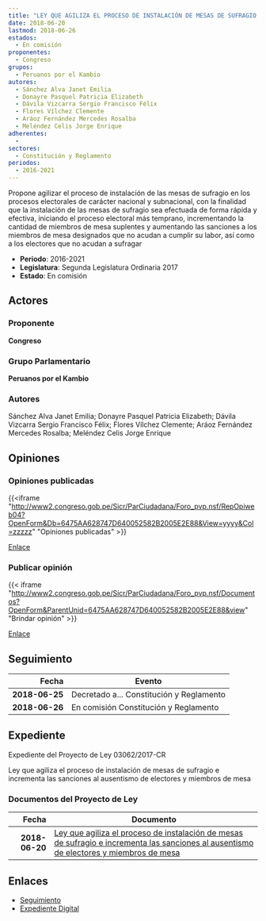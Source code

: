```yaml
---
title: "LEY QUE AGILIZA EL PROCESO DE INSTALACIÓN DE MESAS DE SUFRAGIO E INCREMENETA LAS SANCIONES AL AUSENTISMO DE ELECTORES Y MIEMBROS DE MESA"
date: 2018-06-20
lastmod: 2018-06-26
estados: 
  - En comisión
proponentes: 
  - Congreso
grupos: 
  - Peruanos por el Kambio
autores: 
  - Sánchez Alva Janet Emilia
  - Donayre Pasquel Patricia Elizabeth
  - Dávila Vizcarra Sergio Francisco Félix
  - Flores Vílchez Clemente
  - Aráoz Fernández Mercedes Rosalba
  - Meléndez Celis Jorge Enrique
adherentes: 
  - 
sectores: 
  - Constitución y Reglamento
periodos: 
  - 2016-2021
---
```


Propone agilizar el proceso de instalación de las mesas de sufragio en los procesos electorales de carácter nacional y subnacional, con la finalidad que la instalación de las mesas de sufragio sea efectuada de forma rápida y efectiva, iniciando el proceso electoral más temprano, incrementando la cantidad de miembros de mesa suplentes y aumentando las sanciones a los miembros de mesa designados que no acudan a cumplir su labor, así como a los electores que no acudan a sufragar

- **Periodo**: 2016-2021
- **Legislatura**: Segunda Legislatura Ordinaria 2017
- **Estado**: En comisión

## Actores

### Proponente

**Congreso**

### Grupo Parlamentario

**Peruanos por el Kambio**

### Autores

Sánchez Alva Janet Emilia; Donayre Pasquel Patricia Elizabeth; Dávila Vizcarra Sergio Francisco Félix; Flores Vílchez Clemente; Aráoz Fernández Mercedes Rosalba; Meléndez Celis Jorge Enrique


## Opiniones

### Opiniones publicadas

{{<iframe "http://www2.congreso.gob.pe/Sicr/ParCiudadana/Foro_pvp.nsf/RepOpiweb04?OpenForm&Db=6475AA628747D640052582B2005E2E88&View=yyyy&Col=zzzzz" "Opiniones publicadas" >}}

[Enlace](http://www2.congreso.gob.pe/Sicr/ParCiudadana/Foro_pvp.nsf/RepOpiweb04?OpenForm&Db=6475AA628747D640052582B2005E2E88&View=yyyy&Col=zzzzz)
### Publicar opinión

{{< iframe "http://www2.congreso.gob.pe/Sicr/ParCiudadana/Foro_pvp.nsf/Documentos?OpenForm&ParentUnid=6475AA628747D640052582B2005E2E88&view" "Brindar opinión" >}}

[Enlace](http://www2.congreso.gob.pe/Sicr/ParCiudadana/Foro_pvp.nsf/Documentos?OpenForm&ParentUnid=6475AA628747D640052582B2005E2E88&view)

## Seguimiento

| Fecha | Evento |
|------:|--------|
| **2018-06-25** | Decretado a... Constitución y Reglamento|
| **2018-06-26** | En comisión Constitución y Reglamento|


## Expediente

Expediente del Proyecto de Ley 03062/2017-CR

Ley que agiliza el proceso de instalación de mesas de sufragio e incrementa las sanciones al ausentismo de electores y miembros de mesa


### Documentos del Proyecto de Ley

| Fecha | Documento |
|------:|--------|
| **2018-06-20** | [Ley que agiliza el proceso de instalación de mesas de sufragio e incrementa las sanciones al ausentismo de electores y miembros de mesa](http://www.leyes.congreso.gob.pe/Documentos/2016_2021/Proyectos_de_Ley_y_de_Resoluciones_Legislativas/PL0306220180620..pdf) |

## Enlaces 

- [Seguimiento](http://www2.congreso.gob.pehttp://www2.congreso.gob.pe/Sicr/TraDocEstProc/CLProLey2016.nsf/f7fff46988ca05b1052578e100829cc7/a32276c77ded9dbe052582b3005bc4dc?OpenDocument)
- [Expediente Digital](http://www2.congreso.gob.pehttp://www2.congreso.gob.pe/Sicr/TraDocEstProc/CLProLey2016.nsf/f7fff46988ca05b1052578e100829cc7/a32276c77ded9dbe052582b3005bc4dc?OpenDocument&Click=05257FB7005EB655.eb71d0cf91d8294e05256cdf006b5706/$Body/0.1C6C)
